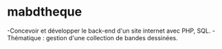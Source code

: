 # mabdtheque
-Concevoir et développer le back-end d'un site internet avec PHP, SQL.  - Thématique : gestion d'une collection de bandes dessinées.
